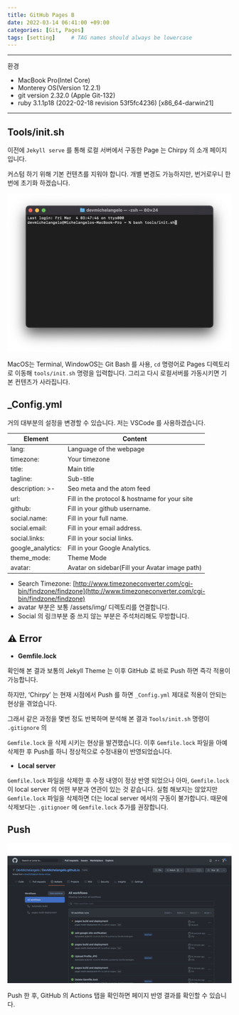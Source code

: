 ```yaml
---
title: GitHub Pages B
date: 2022-03-14 06:41:00 +09:00
categories: [Git, Pages]
tags: [setting]     # TAG names should always be lowercase
---
```


---

환경

- MacBook Pro(Intel Core)
- Monterey OS(Version 12.2.1)
- git version 2.32.0 (Apple Git-132)
- ruby 3.1.1p18 (2022-02-18 revision 53f5fc4236) [x86_64-darwin21]

---

## Tools/init.sh

이전에 `Jekyll serve` 를 통해 로컬 서버에서 구동한 Page 는 Chirpy 의 소개 페이지 입니다.

커스텀 하기 위해 기본 컨텐츠를 지워야 합니다. 개별 변경도 가능하지만, 번거로우니 한번에 초기화 하겠습니다.

![Screen Shot 2022-03-04 at 3.49.03 AM.png](/Post_img/Git/PagesB/Screen_Shot_2022-03-04_at_3.49.03_AM.png)

MacOS는 Terminal, WindowOS는 Git Bash 를 사용, `cd` 명령어로 Pages 디렉토리로 이동해 `tools/init.sh` 명령을 입력합니다. 그리고 다시 로컬서버를 가동시키면 기본 컨텐츠가 사라집니다.

## _Config.yml

거의 대부분의 설정을 변경할 수 있습니다. 저는 VSCode 를 사용하겠습니다.


| Element | Content |
| --- | --- |
| lang: | Language of the webpage |
| timezone: | Your timezone |
| title: | Main title |
| tagline: | Sub-title |
| description: >- | Seo meta and the atom feed |
| url: | Fill in the protocol & hostname for your site |
| github: | Fill in your github username. |
| social.name: | Fill in your full name. |
| social.email: | Fill in your email address. |
| social.links: | Fill in your social links. |
| google_analytics: | Fill in your Google Analytics. |
| theme_mode: | Theme Mode |
| avatar: | Avatar on sidebar(Fill your Avatar image path) |


- Search Timezone: [http://www.timezoneconverter.com/cgi-bin/findzone/findzone](http://www.timezoneconverter.com/cgi-bin/findzone/findzone)
- avatar 부분은 보통 /assets/img/ 디렉토리를 연결합니다.
- Social 의 링크부분 중 쓰지 않는 부분은 주석처리해도 무방합니다.

## ⚠️ Error

- **Gemfile.lock**

확인해 본 결과 보통의 Jekyll Theme 는 이후 GitHub 로 바로 Push 하면 즉각 적용이 가능합니다.

하지만, ‘Chirpy’ 는 현재 시점에서 Push 를 하면 `_Config.yml` 제대로 적용이 안되는 현상을 겪었습니다. 

그래서 같은 과정을 몇번 정도 반복하며 분석해 본 결과 `Tools/init.sh` 명령이 `.gitignore` 의 

`Gemfile.lock` 을 삭제 시키는 현상을 발견했습니다. 이후 `Gemfile.lock` 파일을 아예 삭제한 후  Push를 하니 정상적으로 수정내용이 반영되었습니다. 

- **Local server**

`Gemfile.lock` 파일을 삭제한 후 수정 내영이 정상 반영 되었으나 아마, `Gemfile.lock` 이 local server 의 어떤 부분과 연관이 있는 것 같습니다. 실험 해보지는 않았지만 `Gemfile.lock` 파일을 삭제하면 더는 local server 에서의 구동이 불가합니다. 때문에 삭제보다는 `.gitignoer` 에  `Gemfile.lock` 추가를 권장합니다.

## Push

![Screen Shot 2022-03-04 at 4.14.33 AM.png](/Post_img/Git/PagesB/Screen_Shot_2022-03-04_at_4.14.33_AM.png)

Push 한 후, GitHub 의 Actions 탭을 확인하면 페이지 반영 결과를 확인할 수 있습니다.